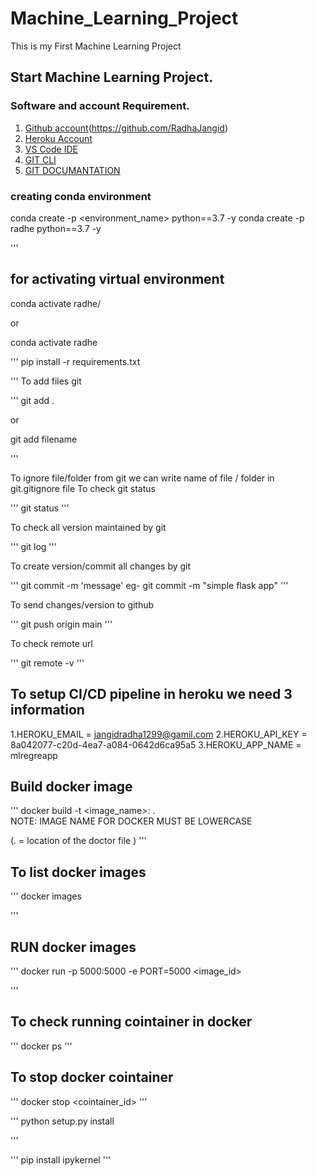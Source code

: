 # Machine_Learning_Project
This is my First Machine Learning Project
## Start Machine  Learning Project.

### Software and account Requirement.
1. [Github account](https://github.com/)(https://github.com/RadhaJangid)
2. [Heroku Account](https://dashboard.heroku.com/login)
3. [VS Code IDE](https://code.visualstudio.com/download)
4. [GIT CLI](https://git-scm.com/downloads)
5. [GIT DOCUMANTATION](https://git-scm.com/docs/gittutorial)

### creating conda environment
conda create -p <environment_name> python==3.7 -y
conda create -p radhe python==3.7 -y 

'''
## for activating virtual environment
conda activate radhe/

or

conda activate radhe

'''
pip install -r requirements.txt

'''
To add files git

'''
git add .

or

git add filename

'''

To ignore file/folder from git we can write name of file / folder in git.gitignore file
To check git status

'''
git status
'''

To check all version maintained by git

'''
git log
'''

To create version/commit all changes by git 

'''
git commit -m 'message'
eg- git commit -m "simple flask app"
'''


To send changes/version to github

'''
git push origin main
'''

To check remote url

'''
git remote -v
'''

## To setup CI/CD pipeline in heroku we need 3 information
   1.HEROKU_EMAIL = jangidradha1299@gamil.com
   2.HEROKU_API_KEY = 8a042077-c20d-4ea7-a084-0642d6ca95a5
   3.HEROKU_APP_NAME = mlregreapp

## Build docker image
   '''
   docker build -t <image_name>:<tagname> .  
   NOTE: IMAGE NAME FOR DOCKER MUST BE LOWERCASE

   (. = location of the doctor file )
   '''

## To list docker images
   '''
   docker images
 
   '''
## RUN docker images
'''
    docker run -p 5000:5000 -e PORT=5000 <image_id>

'''

## To check running cointainer in docker
'''
docker ps
'''


## To stop docker cointainer 
'''
docker stop <cointainer_id>
'''


'''
python setup.py install

'''

'''
pip install ipykernel
'''


 